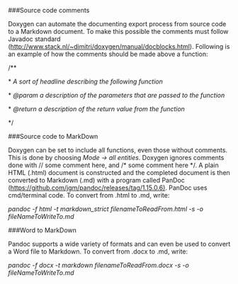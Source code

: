 ###Source code comments

Doxygen can automate the documenting export process from source code to
a Markdown document. To make this possible the comments must follow
Javadoc standard
(<http://www.stack.nl/~dimitri/doxygen/manual/docblocks.html>).
Following is an example of how the comments should be made above a
function:

/\*\*

\* *A sort of headline describing the following function*

\* *@param a description of the parameters that are passed to the
function*

\* *@return a description of the return value from the function*

\*/

###Source code to MarkDown

Doxygen can be set to include all functions, even those without
comments. This is done by choosing *Mode -&gt; all entities*. Doxygen
ignores comments done with // some comment here, and /\* some comment
here \*/. A plain HTML (.html) document is constructed and the completed
document is then converted to Markdown (.md) with a program called
PanDoc (<https://github.com/jgm/pandoc/releases/tag/1.15.0.6)>. PanDoc
uses cmd/terminal code. To convert from .html to .md, write:

*pandoc -f html -t markdown\_strict filenameToReadFrom.html -s -o
fileNameToWriteTo.md*

###Word to MarkDown

Pandoc supports a wide variety of formats and can even be used to
convert a Word file to Markdown. To convert from .docx to .md, write:

*pandoc -f docx -t markdown filenameToReadFrom.docx -s -o
fileNameToWriteTo.md*
